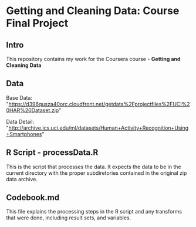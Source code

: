 # Getting and Cleaning Data: Course Final Project

## Intro
This repository contains my work for the Coursera course - **Getting and Cleaning Data**

## Data
Base Data: "https://d396qusza40orc.cloudfront.net/getdata%2Fprojectfiles%2FUCI%20HAR%20Dataset.zip"

Data Detail: "http://archive.ics.uci.edu/ml/datasets/Human+Activity+Recognition+Using+Smartphones"

## R Script - processData.R
This is the script that processes the data.  It expects the data to be in the current directory with the proper subdiretories contained in the original zip data archive.

## Codebook.md
This file explains the processing steps in the R script and any transforms that were done, including result sets, and variables.